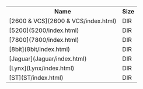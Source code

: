 <table>
<tr><th>Name</th><th>Size</th></tr>
<tr><td>
[2600 & VCS](2600 & VCS/index.html)
</td><td>DIR</td></tr>
<tr><td>
[5200](5200/index.html)
</td><td>DIR</td></tr>
<tr><td>
[7800](7800/index.html)
</td><td>DIR</td></tr>
<tr><td>
[8bit](8bit/index.html)
</td><td>DIR</td></tr>
<tr><td>
[Jaguar](Jaguar/index.html)
</td><td>DIR</td></tr>
<tr><td>
[Lynx](Lynx/index.html)
</td><td>DIR</td></tr>
<tr><td>
[ST](ST/index.html)
</td><td>DIR</td></tr>
</table>
